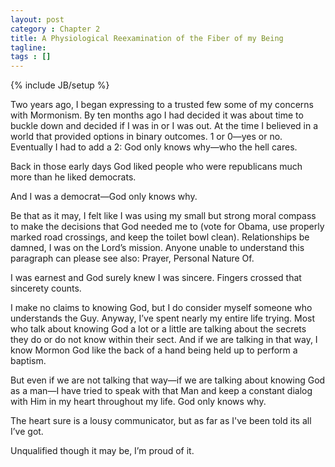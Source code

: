 ```yaml
---
layout: post
category : Chapter 2
title: A Physiological Reexamination of the Fiber of my Being
tagline:
tags : []
---
```

{% include JB/setup %}

Two years ago, I began expressing to a trusted few some of my concerns with Mormonism. By ten months ago I had decided it was about time to buckle down and decided if I was in or I was out. At the time I believed in a world that provided options in binary outcomes. 1 or 0—yes or no. Eventually I had to add a 2: God only knows why—who the hell cares.

Back in those early days God liked people who were republicans much more than he liked democrats. 

And I was a democrat—God only knows why.

Be that as it may, I felt like I was using my small but strong moral compass to make the decisions that God needed me to (vote for Obama, use properly marked road crossings, and keep the toilet bowl clean). Relationships be damned, I was on the Lord’s mission. Anyone unable to understand this paragraph can please see also: Prayer, Personal Nature Of.

I was earnest and God surely knew I was sincere. Fingers crossed that sincerety counts.

I make no claims to knowing God, but I do consider myself someone who understands the Guy. Anyway, I’ve spent nearly my entire life trying. Most who talk about knowing God a lot or a little are talking about the secrets they do or do not know within their sect. And if we are talking in that way, I know Mormon God like the back of a hand being held up to perform a baptism. 

But even if we are not talking that way—if we are talking about knowing God as a man—I have tried to speak with that Man and keep a constant dialog with Him in my heart throughout my life. God only knows why. 

The heart sure is a lousy communicator, but as far as I've been told its all I’ve got. 

<!-- Other than communicating with the Almighty, my heart has no qualifications as my spokesperson. -->

Unqualified though it may be, I’m proud of it. 
